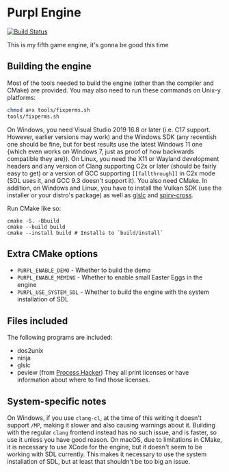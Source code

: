 # Purpl Engine
[![Build Status](https://dev.azure.com/MobSlicer152/purpl-engine/_apis/build/status/MobSlicer152.purpl-engine?branchName=main)](https://dev.azure.com/MobSlicer152/purpl-engine/_build/latest?definitionId=1&branchName=main)

This is my fifth game engine, it's gonna be good this time

## Building the engine

Most of the tools needed to build the engine (other than the compiler and CMake) are provided. You may also need to run these commands on Unix-y platforms:
``` sh
chmod a+x tools/fixperms.sh
tools/fixperms.sh
```

On Windows, you need Visual Studio 2019 16.8 or later (i.e. C17 support. However, earlier versions may work) and the Windows SDK (any recentish one should be fine, but for best results use the latest Windows 11 one {which even works on Windows 7, just as proof of how backwards compatible they are}). On Linux, you need the X11 or Wayland development headers and any version of Clang supporting C2x or later (should be fairly easy to get) or a version of GCC supporting `[[fallthrough]]` in C2x mode (SDL uses it, and GCC 9.3 doesn't support it). You also need CMake. In addition, on Windows and Linux, you have to install the Vulkan SDK (use the installer or your distro's package) as well as [glslc](https://github.com/google/shaderc) and [spirv-cross](https://github.com/KhronosGroup/spirv-cross).

Run CMake like so:
```shell
cmake -S. -Bbuild
cmake --build build
cmake --install build # Installs to `build/install`
```

## Extra CMake options
- `PURPL_ENABLE_DEMO` - Whether to build the demo
- `PURPL_ENABLE_MEMING` - Whether to enable small Easter Eggs in the engine
- `PURPL_USE_SYSTEM_SDL` - Whether to build the engine with the system installation of SDL

## Files included
The following programs are included:
- dos2unix
- ninja
- glslc
- peview (from [Process Hacker](https://github.com/processhacker/processhacker))
They all print licenses or have information about where to find those licenses.

## System-specific notes

On Windows, if you use `clang-cl`, at the time of this writing it doesn't support `/MP`, making it slower and also causing warnings about it. Building with the regular `clang` frontend instead has no such issue, and is faster, so use it unless you have good reason. On macOS, due to limitations in CMake, it is necessary to use XCode for the engine, but it doesn't seem to be working with SDL currently. This makes it necessary to use the system installation of SDL, but at least that shouldn't be too big an issue.

